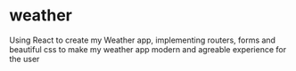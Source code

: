 # weather
Using React to create my Weather app, implementing routers, forms and beautiful css to make my weather app modern and agreable experience for the user
